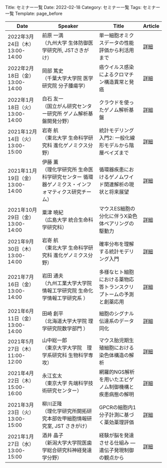 Title: セミナー一覧
Date: 2022-02-18
Category: セミナー一覧
Tags: セミナー一覧
Template: page_before

|              Date              |                                             Speaker                                              |                              Title                               |                              Article                               |
|--------------------------------|--------------------------------------------------------------------------------------------------|------------------------------------------------------------------|--------------------------------------------------------------------|
|2022年3月24日（木） 13:00-14:00 |前原 ⼀満<br>（九州⼤学 ⽣体防御医学研究所, JSTさきがけ）                                         |単⼀細胞オミクスデータの性能評価から利活⽤まで                    |<a href="https://amedprime-nakatolab.github.io/Seminar/13.html">詳細|
|2022年2月18日（金） 13:00-14:00 |岡部 篤史<br>（千葉大学大学院 医学研究院 分子腫瘍学）                                             |癌ウイルス感染によるクロマチン構造異常と発癌                      |<a href="https://amedprime-nakatolab.github.io/Seminar/12.html">詳細|
|2022年1月18日（火） 13:00-14:00 |⽩⽯ 友⼀<br>（国⽴がん研究センター研究所 ゲノム解析基盤開発分野）                                |クラウドを使ったゲノム解析基盤                                    |<a href="https://amedprime-nakatolab.github.io/Seminar/11.html">詳細|
|2021年12月14日（火） 13:00-15:00|岩嵜 航<br>（東北大学 生命科学研究科 進化ゲノミクス分野）                                         |統計モデリング入門2: 一般化線形モデルから階層ベイズまで           |<a href="https://amedprime-nakatolab.github.io/Seminar/10.html">詳細|
|2021年11月19日（金） 13:00-14:00|伊藤 薫 <br>（理化学研究所 生命医科学研究センター 循環器ゲノミクス・インフォマティクス研究チーム）|循環器疾患におけるゲノムワイド関連解析の現状と将来展望            |<a href="https://amedprime-nakatolab.github.io/Seminar/9.html">詳細 |
|2021年10月29日（金） 13:00-14:00|粟津 暁紀<br>（広島大学 統合生命科学研究科）                                                      |マウスES細胞の分化に伴うX染色体ペアリングの駆動力                 |<a href="https://amedprime-nakatolab.github.io/Seminar/8.html">詳細 |
|2021年9月30日（木） 13:00-14:00 |岩嵜 航<br>（東北大学 生命科学研究科 進化ゲノミクス分野）                                         |確率分布を理解する統計モデリング入門                              |<a href="https://amedprime-nakatolab.github.io/Seminar/7.html">詳細 |
|2021年7月16日（金） 13:00-14:00 |岩田 通夫<br>（九州工業大学大学院 情報工学研究院 生命化学情報工学研究系 ）                        |多様なヒト細胞における薬物応答トランスクリプトームの予測と創薬応用|<a href="https://amedprime-nakatolab.github.io/Seminar/6.html">詳細 |
|2021年6月11日（金） 13:00-14:00 |田崎 創平<br>（北海道大学大学院 理学研究院数学部門 ）                                             |細胞のシグナル伝達系のデータ同化                                  |<a href="https://amedprime-nakatolab.github.io/Seminar/5.html">詳細 |
|2021年5月27日（木） 11:00-12:00 |山中総一郎 <br>（東京大学大学院　理学系研究科  生物科学専攻）                                     |マウス胎児期生殖細胞における染色体構造の解析                      |<a href="https://amedprime-nakatolab.github.io/Seminar/4.html">詳細 |
|2021年4月22日（木） 15:00-16:00 |永江玄太 <br>（東京大学 先端科学技術研究センター）                                                |網羅的NGS解析を用いたエピゲノム制御機構と疾患病態の解明           |<a href="https://amedprime-nakatolab.github.io/Seminar/3.html">詳細 |
|2021年3月23日（火） 13:00-15:00 |柳川正隆 <br>（理化学研究所開拓研究本部佐甲細胞情報研究室, JST さきがけ）                         |GPCRの細胞内1分子計測に基づく薬効薬理評価                         |<a href="https://amedprime-nakatolab.github.io/Seminar/2.html">詳細 |
|2021年1月27日（水） 13:00-15:00 |酒井 晶子 <br>（新潟大学大学院医歯学総合研究科神経発達学分野）                                    |経験が脳を発達させる仕組み ― 遺伝子発現制御の観点から             |<a href="https://amedprime-nakatolab.github.io/Seminar/1.html">詳細 |
